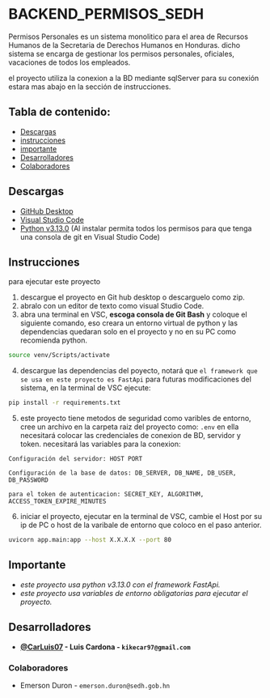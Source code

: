 # BACKEND_PERMISOS_SEDH


Permisos Personales es un sistema monolitico para el area de Recursos Humanos de la Secretaria de Derechos Humanos en Honduras. dicho sistema se encarga de gestionar los permisos personales, oficiales, vacaciones de todos los empleados.

el proyecto utiliza la conexion a la BD mediante sqlServer para su conexión estara mas abajo en la sección de instrucciones.

## Tabla de contenido:
* [Descargas](#descargas)
* [instrucciones](#instrucciones)
* [importante](#importante)
* [Desarrolladores](#desarrolladores)
* [Colaboradores](#colaboradores)


## Descargas  
- [GitHub Desktop](https://desktop.github.com/)
- [Visual Studio Code](https://code.visualstudio.com/download)
- [Python v3.13.0](https://www.python.org/downloads/release/python-3130/)
(Al instalar permita todos los permisos para que tenga una consola de git en Visual Studio Code)

## Instrucciones
para ejecutar este proyecto 
1. descargue el proyecto en Git hub desktop o descarguelo como zip.
2. abralo con un editor de texto como visual Studio Code.
3. abra una terminal en VSC, **escoga consola de Git Bash** y coloque el siguiente comando, eso creara un entorno virtual de python y las dependencias quedaran solo en el proyecto y no en su PC como recomienda python.


```bash
source venv/Scripts/activate
```

4. descargue las dependencias del poyecto, notará que ``el framework que se usa en este proyecto es FastApi`` para futuras modificaciones del sistema, en la terminal de VSC ejecute:
```bash
pip install -r requirements.txt
```

5. este proyecto tiene metodos de seguridad como varibles de entorno, cree un archivo en la carpeta raiz del proyecto como: `.env` en ella necesitará colocar las credenciales de conexion de BD, servidor y token.
necesitará las variables para la conexion: 

`Configuración del servidor:
HOST
PORT`

`Configuración de la base de datos:
DB_SERVER,
DB_NAME,
DB_USER,
DB_PASSWORD`

`para el token de autenticacion:
SECRET_KEY,
ALGORITHM,
ACCESS_TOKEN_EXPIRE_MINUTES`

6. iniciar el proyecto, ejecutar en la terminal de VSC, cambie el Host por su ip de PC o host de la varibale de entorno que coloco en el paso anterior.
```bash
uvicorn app.main:app --host X.X.X.X --port 80
```

## Importante
* *este proyecto usa python v3.13.0 con el framework FastApi.*
* *este proyecto usa variables de entorno obligatorias para ejecutar el proyecto.*

## Desarrolladores
- **[@CarLuis07](https://github.com/CarLuis07/)  - Luis Cardona - `kikecar97@gmail.com`**

### Colaboradores


- Emerson Duron  - `emerson.duron@sedh.gob.hn`
